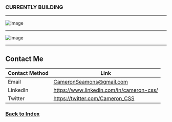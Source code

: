 ### CURRENTLY BUILDING 
----

![image](https://user-images.githubusercontent.com/121735588/211231710-82f90a46-42da-44dc-b1fe-2e18d5cb1ab4.png)

----

![image](https://user-images.githubusercontent.com/121735588/211231695-29f05556-d326-4a99-abe8-4eb9fe66673d.png)

---



## Contact Me

| Contact Method | Link |
| --- | --- |
| Email | CameronSeamons@gmail.com |
| LinkedIn | https://www.linkedin.com/in/cameron-css/|
| Twitter | https://twitter.com/Cameron_CSS |

### <a href="https://github.com/CameronCSS/PersonalProjects">Back to Index</a>
